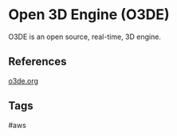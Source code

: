 # Open 3D Engine (O3DE)

O3DE is an open source, real-time, 3D engine.  

## References
[o3de.org](https://o3de.org/)

## Tags
#aws
